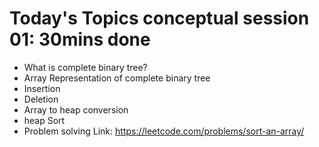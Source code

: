 # Today's Topics conceptual session 01: 30mins done

- What is complete binary tree?
- Array Representation of complete binary tree
- Insertion
- Deletion
- Array to heap conversion
- heap Sort
- Problem solving Link: <https://leetcode.com/problems/sort-an-array/>
